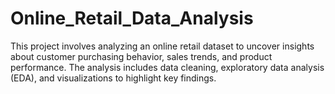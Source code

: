 # Online_Retail_Data_Analysis
This project involves analyzing an online retail dataset to uncover insights about customer purchasing behavior, sales trends, and product performance. The analysis includes data cleaning, exploratory data analysis (EDA), and visualizations to highlight key findings.
